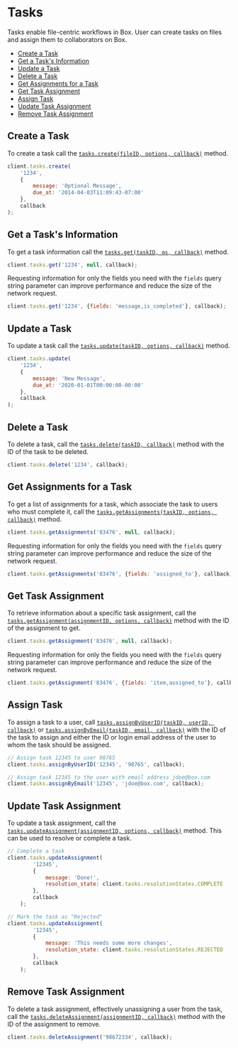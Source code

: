 Tasks
=====

Tasks enable file-centric workflows in Box. User can create tasks on files and assign them to collaborators on Box.

* [Create a Task](#create-a-task)
* [Get a Task's Information](#get-a-tasks-information)
* [Update a Task](#update-a-task)
* [Delete a Task](#delete-a-task)
* [Get Assignments for a Task](#get-assignments-for-a-task)
* [Get Task Assignment](#get-task-assignment)
* [Assign Task](#assign-task)
* [Update Task Assignment](#update-task-assignment)
* [Remove Task Assignment](#remove-task-assignment)

Create a Task
-------------

To create a task call the [`tasks.create(fileID, options, callback)`](http://opensource.box.com/box-node-sdk/Tasks.html#create) method.

```js
client.tasks.create(
	'1234',
	{
		message: 'Optional Message',
		due_at: '2014-04-03T11:09:43-07:00'
	},
	callback
);
```

Get a Task's Information
------------------------

To get a task information call the [`tasks.get(taskID, qs, callback)`](http://opensource.box.com/box-node-sdk/Tasks.html#get) method.

```js
client.tasks.get('1234', null, callback);
```

Requesting information for only the fields you need with the `fields` query
string parameter can improve performance and reduce the size of the network
request.

```js
client.tasks.get('1234', {fields: 'message,is_completed'}, callback);
```

Update a Task
-------------

To update a task call the
[`tasks.update(taskID, options, callback)`](http://opensource.box.com/box-node-sdk/Tasks.html#update)
method.

```js
client.tasks.update(
	'1234',
	{
		message: 'New Message',
		due_at: '2020-01-01T00:00:00-00:00'
	},
	callback
);
```

Delete a Task
-------------

To delete a task, call the
[`tasks.delete(taskID, callback)`](http://opensource.box.com/box-node-sdk/Tasks.html#delete)
method with the ID of the task to be deleted.

```js
client.tasks.delete('1234', callback);
```

Get Assignments for a Task
--------------------------

To get a list of assignments for a task, which associate the task to users who
must complete it, call the
[`tasks.getAssignments(taskID, options, callback)`](http://opensource.box.com/box-node-sdk/Tasks.html#getAssignments)
method.

```js
client.tasks.getAssignments('83476', null, callback);
```

Requesting information for only the fields you need with the `fields` query
string parameter can improve performance and reduce the size of the network
request.

```js
client.tasks.getAssignments('83476', {fields: 'assigned_to'}, callback);
```

Get Task Assignment
-------------------

To retrieve information about a specific task assignment, call the
[`tasks.getAssignment(assignmentID, options, callback)`](http://opensource.box.com/box-node-sdk/Tasks.html#getAssignment)
method with the ID of the assignment to get.

```js
client.tasks.getAssignment('83476', null, callback);
```

Requesting information for only the fields you need with the `fields` query
string parameter can improve performance and reduce the size of the network
request.

```js
client.tasks.getAssignment('83476', {fields: 'item,assigned_to'}, callback);
```

Assign Task
-----------

To assign a task to a user, call
[`tasks.assignByUserID(taskID, userID, callback)`](http://opensource.box.com/box-node-sdk/Tasks.html#assignByUserID)
or
[`tasks.assignByEmail(taskID, email, callback)`](http://opensource.box.com/box-node-sdk/Tasks.html#assignByEmail)
with the ID of the task to assign and either the ID or login email address of the
user to whom the task should be assigned.

```js
// Assign task 12345 to user 98765
client.tasks.assignByUserID('12345', '98765', callback);
```

```js
// Assign task 12345 to the user with email address jdoe@box.com
client.tasks.assignByEmail('12345', 'jdoe@box.com', callback);
```

Update Task Assignment
----------------------

To update a task assignment, call the
[`tasks.updateAssignment(assignmentID, options, callback)`](http://opensource.box.com/box-node-sdk/Tasks.html#updateAssignment)
method.  This can be used to resolve or complete a task.

```js
// Complete a task
client.tasks.updateAssignment(
		'12345',
		{
			message: 'Done!',
			resolution_state: client.tasks.resolutionStates.COMPLETE
		},
		callback
	);
```

```js
// Mark the task as "Rejected"
client.tasks.updateAssignment(
		'12345',
		{
			message: 'This needs some more changes',
			resolution_state: client.tasks.resolutionStates.REJECTED
		},
		callback
	);
```

Remove Task Assignment
----------------------

To delete a task assignment, effectively unassigning a user from the task, call the
[`tasks.deleteAssignment(assignmentID, callback)`](http://opensource.box.com/box-node-sdk/Tasks.html#deleteAssignment)
method with the ID of the assignment to remove.

```js
client.tasks.deleteAssignment('98672334', callback);
```
